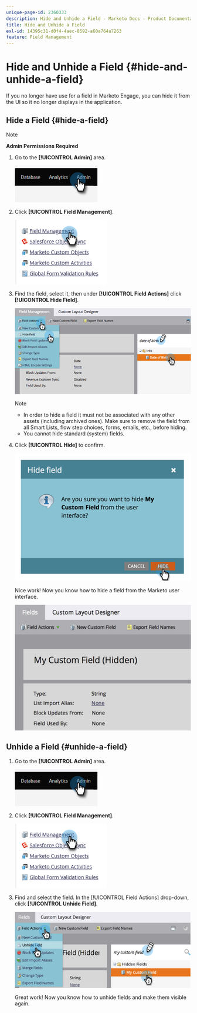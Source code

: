 ```yaml
---
unique-page-id: 2360333
description: Hide and Unhide a Field - Marketo Docs - Product Documentation
title: Hide and Unhide a Field
exl-id: 14395c31-d0f4-4aec-8592-a60a764a7263
feature: Field Management
---
```

# Hide and Unhide a Field {#hide-and-unhide-a-field}

If you no longer have use for a field in Marketo Engage, you can hide it from the UI so it no longer displays in the application.

## Hide a Field {#hide-a-field}

>[!NOTE]
>
>**Admin Permissions Required**

1. Go to the **[!UICONTROL Admin]** area.

   ![](assets/hide-and-unhide-a-field-1.png)

1. Click **[!UICONTROL Field Management]**.

   ![](assets/hide-and-unhide-a-field-2.png)

1. Find the field, select it, then under **[!UICONTROL Field Actions]** click **[!UICONTROL Hide Field]**.

   ![](assets/hide-and-unhide-a-field-3.png)

   >[!NOTE]
   >
   >* In order to hide a field it must not be associated with any other assets (including archived ones). Make sure to remove the field from all Smart Lists, flow step choices, forms, emails, etc., before hiding.
   >* You cannot hide standard (system) fields.

1. Click **[!UICONTROL Hide]** to confirm.

   ![](assets/hide-and-unhide-a-field-4.png)

   Nice work! Now you know how to hide a field from the Marketo user interface.

   ![](assets/hide-and-unhide-a-field-5.png)

## Unhide a Field {#unhide-a-field}

1. Go to the **[!UICONTROL Admin]** area.

   ![](assets/hide-and-unhide-a-field-6.png)

1. Click **[!UICONTROL Field Management]**.

   ![](assets/hide-and-unhide-a-field-7.png)

1. Find and select the field. In the [!UICONTROL Field Actions] drop-down, click **[!UICONTROL Unhide Field]**.

   ![](assets/hide-and-unhide-a-field-8.png)

   Great work! Now you know how to unhide fields and make them visible again.

